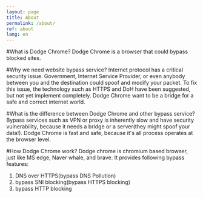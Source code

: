 ```yaml
---
layout: page
title: About
permalink: /about/
ref: about
lang: en
---
```


#What is Dodge Chrome?
Dodge Chrome is a browser that could bypass blocked sites.

#Why we need website bypass service?
Internet protocol has a critical security issue. Government, Internet Service Provider, or even anybody between you and the destination could spoof and modify your packet. To fix this issue, the technology such as HTTPS and DoH have been suggested, but not yet implement completely. Dodge Chrome want to be a bridge for a safe and correct internet world.

#What is the difference between Dodge Chrome and other bypass service?
Bypass services such as VPN or proxy is inherently slow and have security vulnerability, because it needs a bridge or a server(they might spoof your data!). Dodge Chrome is fast and safe, because it's all process operates at the browser level.

#How Dodge Chrome work?
Dodge chrome is chromium based browser, just like MS edge, Naver whale, and brave. It provides following bypass features:
1. DNS over HTTPS(bypass DNS Pollution)
2. bypass SNI blocking(bypass HTTPS blocking)
3. bypass HTTP blocking

